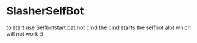 # SlasherSelfBot
to start use Selfbotstart.bat not cmd the cmd starts the selfbot alot which will not work :)
